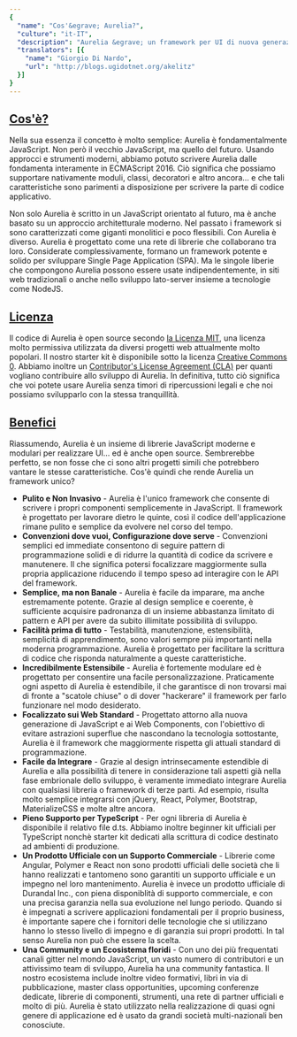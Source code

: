 ```yaml
---
{
  "name": "Cos'&egrave; Aurelia?",
  "culture": "it-IT",
  "description": "Aurelia &egrave; un framework per UI di nuova generazione. Che si stiano sviluppando applicazioni web, mobile o desktop, Aurelia consente non solo di creare UI accattivanti, ma anche di farlo con un approccio che facilita la manutenzione, la testabilit&agrave; e l'estensibilit&agrave;.",
  "translators": [{
  	"name": "Giorgio Di Nardo",
  	"url": "http://blogs.ugidotnet.org/akelitz"
  }]
}
---
```

## [Cos'&egrave;?](aurelia-doc://section/1/version/1.0.0)

Nella sua essenza il concetto &egrave; molto semplice: Aurelia &egrave; fondamentalmente JavaScript. Non per&ograve; il vecchio JavaScript, ma quello del futuro. Usando approcci e strumenti moderni, abbiamo potuto scrivere Aurelia dalle fondamenta interamente in ECMAScript 2016. Ci&ograve; significa che possiamo supportare nativamente moduli, classi, decoratori e altro ancora... e che tali caratteristiche sono parimenti a disposizione per scrivere la parte di codice applicativo.

Non solo Aurelia &egrave; scritto in un JavaScript orientato al futuro, ma &egrave; anche basato su un approccio architetturale moderno. Nel passato i framework si sono caratterizzati come giganti monolitici e poco flessibili. Con Aurelia &egrave; diverso. Aurelia &egrave; progettato come una rete di librerie che collaborano tra loro. Considerate complessivamente, formano un framework potente e solido per sviluppare Single Page Application (SPA). Ma le singole liberie che compongono Aurelia possono essere usate indipendentemente, in siti web tradizionali o anche nello sviluppo lato-server insieme a tecnologie come NodeJS.

## [Licenza](aurelia-doc://section/2/version/1.0.0)

Il codice di Aurelia &egrave; open source secondo [la Licenza MIT](http://opensource.org/licenses/MIT), una licenza molto permissiva utilizzata da diversi progetti web attualmente molto popolari. Il nostro starter kit &egrave; disponibile sotto la licenza [Creative Commons 0](http://creativecommons.org/publicdomain/zero/1.0/legalcode). Abbiamo inoltre un [Contributor's License Agreement (CLA)](https://docs.google.com/forms/d/1Npd68d32UDUKUYuCDDrW0VN5Lv8p-a6Ziaa2JFKp6Cg/viewform?c=0&w=1) per quanti vogliano contribuire allo sviluppo di Aurelia. In definitiva, tutto ci&ograve; significa che voi potete usare Aurelia senza timori di ripercussioni legali e che noi possiamo svilupparlo con la stessa tranquillit&agrave;.

## [Benefici](aurelia-doc://section/3/version/1.0.0)

Riassumendo, Aurelia &egrave; un insieme di librerie JavaScript moderne e modulari per realizzare UI... ed &egrave; anche open source. Sembrerebbe perfetto, se non fosse che ci sono altri progetti simili che potrebbero vantare le stesse caratteristiche. Cos'&egrave; quindi che rende Aurelia un framework unico?

* **Pulito e Non Invasivo** - Aurelia &egrave; l'unico framework che consente di scrivere i propri componenti semplicemente in JavaScript. Il framework &egrave; progettato per lavorare dietro le quinte, cos&igrave; il codice dell'applicazione rimane pulito e semplice da evolvere nel corso del tempo.
* **Convenzioni dove vuoi, Configurazione dove serve** - Convenzioni semplici ed immediate consentono di seguire pattern di programmazione solidi e di ridurre la quantit&agrave; di codice da scrivere e manutenere. Il che significa potersi focalizzare maggiormente sulla propria applicazione riducendo il tempo speso ad interagire con le API del framework.
* **Semplice, ma non Banale** - Aurelia &egrave; facile da imparare, ma anche estremamente potente. Grazie al design semplice e coerente, &egrave; sufficiente acquisire padronanza di un insieme abbastanza limitato di pattern e API per avere da subito illimitate possibilit&agrave; di sviluppo.
* **Facilit&agrave; prima di tutto** - Testabilit&agrave;, manutenzione, estensibilit&agrave;, semplicit&agrave; di apprendimento, sono valori sempre pi&ugrave; importanti nella moderna programmazione. Aurelia &egrave; progettato per facilitare la scrittura di codice che risponda naturalmente a queste caratteristiche.
* **Incredibilmente Estensibile** - Aurelia &egrave; fortemente modulare ed &egrave; progettato per consentire una facile personalizzazione. Praticamente ogni aspetto di Aurelia &egrave; estendibile, il che garantisce di non trovarsi mai di fronte a "scatole chiuse" o di dover "hackerare" il framework per farlo funzionare nel modo desiderato.
* **Focalizzato sui Web Standard** - Progettato attorno alla nuova generazione di JavaScript e ai Web Components, con l'obiettivo di evitare astrazioni superflue che nascondano la tecnologia sottostante, Aurelia &egrave; il framework che maggiormente rispetta gli attuali standard di programmazione.
* **Facile da Integrare** - Grazie al design intrinsecamente estendible di Aurelia e alla possibilit&agrave; di tenere in considerazione tali aspetti gi&agrave; nella fase embrionale dello sviluppo, &egrave; veramente immediato integrare Aurelia con qualsiasi libreria o framework di terze parti. Ad esempio, risulta molto semplice integrarsi con jQuery, React, Polymer, Bootstrap, MaterializeCSS e molte altre ancora.
* **Pieno Supporto per TypeScript** - Per ogni libreria di Aurelia &egrave; disponibile il relativo file d.ts. Abbiamo inoltre beginner kit ufficiali per TypeScript nonch&egrave; starter kit dedicati alla scrittura di codice destinato ad ambienti di produzione.
* **Un Prodotto Ufficiale con un Supporto Commerciale** - Librerie come Angular, Polymer e React non sono prodotti ufficiali delle societ&agrave; che li hanno realizzati e tantomeno sono garantiti un supporto ufficiale e un impegno nel loro mantenimento. Aurelia &egrave; invece un prodotto ufficiale di Durandal Inc., con piena disponiblit&agrave; di supporto commerciale, e con una precisa garanzia nella sua evoluzione nel lungo periodo. Quando si &egrave; impegnati a scrivere applicazioni fondamentali per il proprio business, &egrave; importante sapere che i fornitori delle tecnologie che si utilizzano hanno lo stesso livello di impegno e di garanzia sui propri prodotti. In tal senso Aurelia non pu&ograve; che essere la scelta.
* **Una Community e un Ecosistema floridi** - Con uno dei pi&ugrave; frequentati canali gitter nel mondo JavaScript, un vasto numero di contributori e un attivissimo team di sviluppo, Aurelia ha una community fantastica. Il nostro ecosistema include inoltre video formativi, libri in via di pubblicazione, master class opportunities, upcoming conferenze dedicate, librerie di componenti, strumenti, una rete di partner ufficiali e molto di pi&ugrave;. Aurelia &egrave; stato utilizzato nella realizzazione di quasi ogni genere di applicazione ed &egrave; usato da grandi societ&agrave; multi-nazionali ben conosciute.
